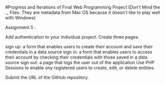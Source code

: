 #Progress and Iterations of Final Web Programming Project
(Don't Mind the ._ Files.  They are metadata from Mac OS because it doesn't like to play well with Windows)

Assignment 5 :

Add authentication to your individual project. Create three pages:

sign up: a form that enables users to create their account and save their credentials in a data source
sign in: a form that enables users to access their account by checking their credentials with those saved in a data source
sign out: a page that logs the user out of the application
Use PHP Sessions to enable ony registered users to create, edit, or delete entities.

Submit the URL  of the GitHub repository.
